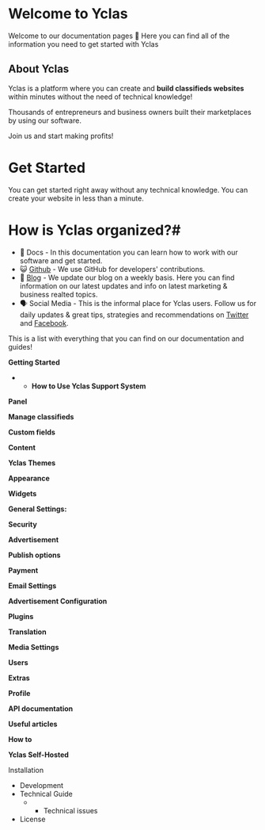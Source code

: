# Welcome to Yclas

Welcome to our documentation pages **👋** Here you can find all of the information you need to get started with Yclas

## About Yclas

    
Yclas is a platform where you can create and **build classifieds websites** within minutes without the need of technical knowledge!

Thousands of entrepreneurs and business owners built their marketplaces by using our software. 

Join us and start making profits!

# Get Started
You can get started right away without any technical knowledge. You can create your website in less than a minute.

# How is Yclas organized?# 

 - 📖 Docs - In this documentation you can learn how to work with our software and get started.
- 😺 [Github](https://github.com/yclas) - We use GitHub for developers' contributions. 
 - 📝 [Blog](yclas.com/blog) - We update our blog on a weekly basis. Here you can find information on our latest updates and info on latest marketing & business realted topics.
 - 🗣 Social Media - This is the informal place for Yclas users. Follow us for daily updates & great tips, strategies and recommendations on [Twitter](https://twitter.com/Yclascom) and [Facebook](https://www.facebook.com/yclascom/). 

This is a list with everything that you can find on our documentation and guides! 

**Getting Started**

 -  -  **How to Use Yclas Support System** 

**Panel**

**Manage classifieds**

**Custom fields**

**Content**

**Yclas Themes**

**Appearance**

**Widgets**

  

**General Settings:**

 **Security**


 

**Advertisement**


**Publish options**


**Payment**


**Email Settings**


**Advertisement Configuration**

**Plugins**

**Translation**

**Media Settings**

**Users**

**Extras**


**Profile**

**API documentation**

**Useful articles**

**How to**

**Yclas Self-Hosted**

 Installation
 - Development
- Technical Guide
   - - Technical issues
- License

